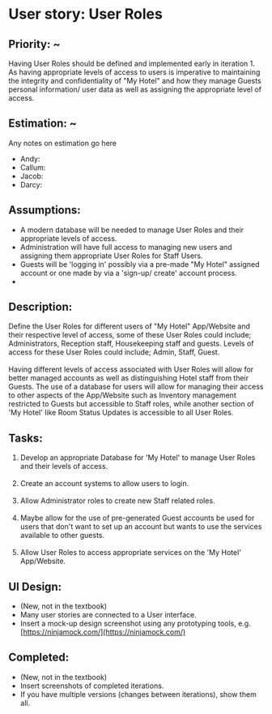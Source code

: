 # User story: User Roles

## Priority: ~

Having User Roles should be defined and implemented early in iteration 1.
As having appropriate levels of access to users is imperative to maintaining the integrity and confidentiality of "My Hotel" and how they manage Guests personal information/ user data as well as assigning the appropriate level of access.

## Estimation: ~

Any notes on estimation go here
* Andy:
* Callum:
* Jacob:
* Darcy:

## Assumptions:

* A modern database will be needed to manage User Roles and their appropriate levels of access.
* Administration will have full access to managing new users and assigning them appropriate User Roles for Staff Users.
* Guests will be 'logging in' possibly via a pre-made "My Hotel" assigned account or one made by via a 'sign-up/ create' account process.
* 

## Description:
Define the User Roles for different users of "My Hotel" App/Website and their respective level of access, some of these User Roles could include; Administrators, Reception staff, Housekeeping staff and guests.
Levels of access for these User Roles could include; Admin, Staff, Guest.<br><br>
Having different levels of access associated with User Roles will allow for better managed accounts as well as distinguishing Hotel staff from their Guests.
The use of a database for users will allow for managing their access to other aspects of the App/Website such as Inventory management restricted to Guests but accessible to Staff roles, while another section of 'My Hotel' like Room Status Updates is accessible to all User Roles.


## Tasks:

1. Develop an appropriate Database for 'My Hotel' to manage User Roles and their levels of access.
<br><br>
2. Create an account systems to allow users to login.
<br><br>
3. Allow Administrator roles to create new Staff related roles.
<br><br>
4. Maybe allow for the use of pre-generated Guest accounts be used for users that don't want to set up an account but wants to use the services available to other guests.
<br><br>
5. Allow User Roles to access appropriate services on the 'My Hotel' App/Website.

## UI Design:

* (New, not in the textbook)
* Many user stories are connected to a User interface.
* Insert a mock-up design screenshot using any prototyping tools, e.g. [https://ninjamock.com/](https://ninjamock.com/)


## Completed:

* (New, not in the textbook)
* Insert screenshots of completed iterations.
* If you have multiple versions (changes between iterations), show them all.